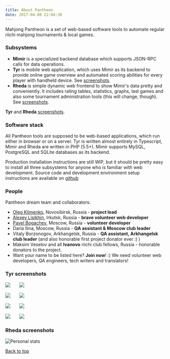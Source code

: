 ```yaml
---
title: About Pantheon
date: 2017-04-08 22:04:38
---
```


Mahjong Pantheon is a set of web-based software tools to automate regular riichi mahjong tournaments & local games.

### Subsystems

- **Mimir** is a specialized backend database which supports JSON-RPC calls for data operations.
- **Tyr** is mobile web application, which uses Mimir as its backend to provide online game overview and automated scoring abilities for every player with handheld device. See [screenshots](https://github.com/MahjongPantheon/pages-src/blob/Samhaina-patch-1/source/about/index.md#tyr-screenshots).
- **Rheda** is simple dynamic web frontend to show Mimir's data pretty and conveniently. It includes rating tables, statistics, graphs, last games and also some tournament administration tools (this will change, though). See [screenshots](https://github.com/MahjongPantheon/pages-src/blob/Samhaina-patch-1/source/about/index.md#rheda-screenshots).

**Tyr** and **Rheda**  [screenshots](https://github.com/MahjongPantheon/pages-src/blob/Samhaina-patch-1/source/about/index.md#screenshots).

### Software stack

All Pantheon tools are supposed to be web-based applications, which run either in browser or on a server. Tyr is written almost entirely in Typescript, Mimir and Rheda are written in PHP (5.5+). Mimir supports MySQL, PostgreSQL and SQLite databases as its backend.

 Production installation instructions are still WIP, but it should be pretty easy to install all three subsystems for anyone who is familiar with web development. Source code and development environment setup instructions are available on [github](https://github.com/MahjongPantheon/pantheon)

### People

Pantheon dream team and collaborators:

- [Oleg Klimenko](https://github.com/ctizen), Novosibirsk, Russia - **project lead**
- [Alexey Lisikhin](https://github.com/Nihisil), Irkutsk, Russia - **brave volunteer web developer**
- [Pavel Bogachev](https://github.com/bogachev-pa), Moscow, Russia - **volunteer developer**
- Daria Ilina, Moscow, Russia - **QA assistant & Moscow club leader**
- Vitaly Borzonogov, Arkhangelsk, Russia - **QA assistant, Arkhangelsk club leader** (and also honorable first project donator ever :) )
- Maksim Veselov and all **Ivanovo** riichi club fellows, Russia - honorable donators to the project.
- Want your name to be listed here? **Join now**! :) We need volunteer web developers, QA engineers, tech writers and translators!

### Tyr screenshots

![](http://tesuji-club.ru/wp-content/uploads/Tyr1.jpg) &nbsp;&nbsp;&nbsp;&nbsp;&nbsp; ![](http://tesuji-club.ru/wp-content/uploads/Tyr2.jpg)

![](http://tesuji-club.ru/wp-content/uploads/Tyr3.jpg) &nbsp;&nbsp;&nbsp;&nbsp;&nbsp; ![](http://tesuji-club.ru/wp-content/uploads/Tyr4.jpg)

![](http://tesuji-club.ru/wp-content/uploads/Tyr5.jpg) &nbsp;&nbsp;&nbsp;&nbsp;&nbsp; ![](http://tesuji-club.ru/wp-content/uploads/Tyr6.jpg)

![](http://tesuji-club.ru/wp-content/uploads/Tyr7.jpg) &nbsp;&nbsp;&nbsp;&nbsp;&nbsp; ![](http://tesuji-club.ru/wp-content/uploads/Tyr8.jpg)

### Rheda screenshots

![](http://tesuji-club.ru/wp-content/uploads/Rheda1.png "Personal stats")

<a href="#top">Back to top</a>

